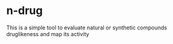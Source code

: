 # n-drug
This is a simple tool to evaluate natural or synthetic compounds druglikeness and map its activity
